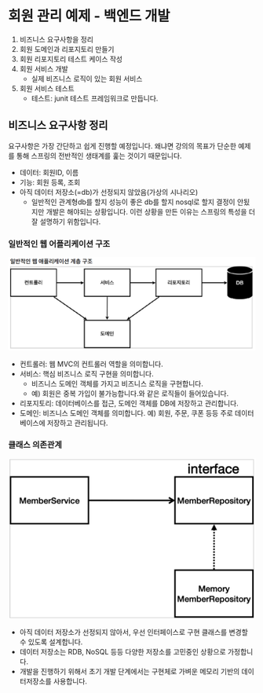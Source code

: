 # 회원 관리 예제 - 백엔드 개발

1. 비즈니스 요구사항을 정리 
2. 회원 도메인과 리포지토리 만들기
3. 회원 리포지토리 테스트 케이스 작성
4. 회원 서비스 개발
   - 실제 비즈니스 로직이 있는 회원 서비스
5. 회원 서비스 테스트
    - 테스트: junit 테스트 프레임워크로 만듭니다. 

## 비즈니스 요구사항 정리
요구사항은 가장 간단하고 쉽게 진행할 예정입니다. 왜냐면 강의의 목표가 단순한 예제를 통해
스프링의 전반적인 생태계를 훑는 것이기 때문입니다.

- 데이터: 회원ID, 이름
- 기능: 회원 등록, 조회
- 아직 데이터 저장소(=db)가 선정되지 않았음(가상의 시나리오)
    - 일반적인 관계형db를 할지 성능이 좋은 db를 할지 nosql로 할지 결정이 안됬지만 개발은 해야되는 상황입니다.
    이런 상황을 만든 이유는 스프링의 특성을 더 잘 설명하기 위함입니다.  

### 일반적인 웹 어플리케이션 구조

![](image/일반적인웹어플리케이션구조.png)

- 컨트롤러: 웹 MVC의 컨트롤러 역할을 의미합니다.
- 서비스: 핵심 비즈니스 로직 구현을 의미합니다.
    - 비즈니스 도메인 객체를 가지고 비즈니스 로직을 구현합니다.
    - 예) 회원은 중복 가입이 불가능합니다.와 같은 로직들이 들어있습니다. 
- 리포지토리: 데이터베이스를 접근, 도메인 객체를 DB에 저장하고 관리합니다.
- 도메인: 비즈니스 도메인 객체를 의미합니다. 예) 회원, 주문, 쿠폰 등등 주로 데이터베이스에 저장하고 관리됩니다.


### 클래스 의존관계

![](image/클래스의존관계.png)

- 아직 데이터 저장소가 선정되지 않아서, 우선 인터페이스로 구현 클래스를 변경할 수 있도록 설계합니다.
- 데이터 저장소는 RDB, NoSQL 등등 다양한 저장소를 고민중인 상황으로 가정합니다.
- 개발을 진행하기 위해서 초기 개발 단계에서는 구현체로 가벼운 메모리 기반의 데이터저장소를 사용합니다.